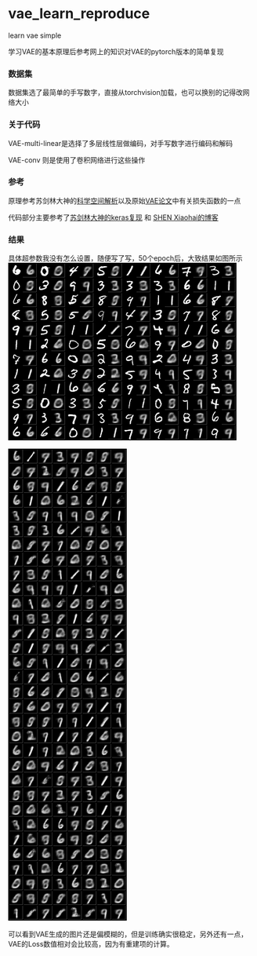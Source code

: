 # vae_learn_reproduce
 learn vae simple

学习VAE的基本原理后参考网上的知识对VAE的pytorch版本的简单复现

### 数据集
数据集选了最简单的手写数字，直接从torchvision加载，也可以换别的记得改网络大小

### 关于代码
VAE-multi-linear是选择了多层线性层做编码，对手写数字进行编码和解码

VAE-conv 则是使用了卷积网络进行这些操作

### 参考

原理参考苏剑林大神的[科学空间解析](https://spaces.ac.cn/archives/5253)以及原始[VAE论文](https://arxiv.org/abs/1312.6114)中有关损失函数的一点

代码部分主要参考了[苏剑林大神的keras复现](https://github.com/bojone/vae) 和 [SHEN Xiaohai的博客](https://shenxiaohai.me/2018/10/20/pytorch-tutorial-advanced-02/)

### 结果
具体超参数我没有怎么设置，随便写了写，50个epoch后，大致结果如图所示
![采样并重建图片](/vae_mnist/reconst-51.png "采样并重建图片，原始图片为左列，重建图片为右列")

![采从噪声重建图片](/vae_mnist/sampled-51.png "从噪声直接重建图片")

可以看到VAE生成的图片还是偏模糊的，但是训练确实很稳定，另外还有一点，VAE的Loss数值相对会比较高，因为有重建项的计算。
